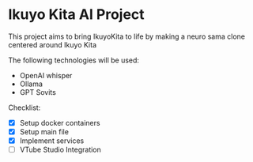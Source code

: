# Ikuyo Kita AI Project

This project aims to bring IkuyoKita to life by making a
neuro sama clone centered around Ikuyo Kita

The following technologies will be used:

- OpenAI whisper
- Ollama
- GPT Sovits

Checklist:

- [x] Setup docker containers
- [x] Setup main file
- [x] Implement services
- [ ] VTube Studio Integration

